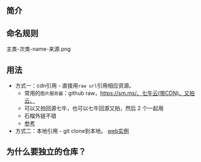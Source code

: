 ## 简介



## 命名规则

主类-次类-name-来源.png


## 用法

- 方式一：cdn引用 - 直接用`raw url`引用相应资源。
  - 常用的`图片服务器`：github raw，https://sm.ms/、七牛云(带CDN)、又拍云、
  - 可以又拍回源七牛，也可以七牛回源又拍，然后 2 个一起用
  - 石榴外链不错
  - [参考](https://www.v2ex.com/t/256519)
- 方式二：本地引用 - git clone到本地。 [web实例](https://github.com/xu-song/xu-song.github.io/tree/master/images/raw)


## 为什么要独立的仓库？
